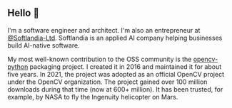 ## Hello 👋

I'm a software engineer and architect. I'm also an entrepreneur at [@Softlandia-Ltd](https://github.com/Softlandia-Ltd). Softlandia is an applied AI company helping businesses build AI-native software.

My most well-known contribution to the OSS community is the [opencv-python](https://github.com/opencv/opencv-python) packaging project. I created it in 2016 and maintained it for about five years. In 2021, the project was adopted as an official OpenCV project under the OpenCV organization. The project gained over 100 million downloads during that time (now at 600+ million). It has been trusted, for example, by NASA to fly the Ingenuity helicopter on Mars.
